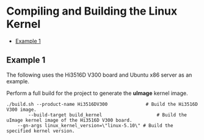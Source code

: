 # Compiling and Building the Linux Kernel<a name="EN-US_TOPIC_0000001076416924"></a>

-   [Example 1](#section19369206113115)

## Example 1<a name="section19369206113115"></a>

The following uses the Hi3516D V300 board and Ubuntu x86 server as an example.

Perform a full build for the project to generate the  **uImage**  kernel image.

```
./build.sh --product-name Hi3516DV300              # Build the Hi3516D V300 image.
        --build-target build_kernel                    # Build the uImage kernel image of the Hi3516D V300 board.
    --gn-args linux_kernel_version=\"linux-5.10\" # Build the specified kernel version.
```

